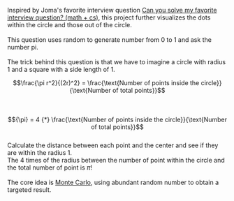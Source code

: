 Inspired by Joma's favorite interview question [Can you solve my favorite interview question? (math + cs)](https://www.youtube.com/watch?v=pvimAM_SLic), this project further visualizes the dots within the circle and those out of the circle.\
\
This question uses random to generate number from 0 to 1 and ask the number pi.\
\
The trick behind this question is that we have to imagine a circle with radius 1 and a square with a side length of 1.



$$\frac{\pi r^2}{(2r)^2} = \frac{\text{Number of points inside the circle}}{\text{Number of total points}}$$
\
\
$${\pi} = 4 {*} \frac{\text{Number of points inside the circle}}{\text{Number of total points}}$$
\
Calculate the distance between each point and the center and see if they are within the radius 1.\
The 4 times of the radius between the number of point within the circle and the total number of point is ${\pi}$!\
\
The core idea is [Monte Carlo](https://www.geeksforgeeks.org/estimating-value-pi-using-monte-carlo/), using abundant random number to obtain a targeted result.
